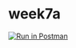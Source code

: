 # week7a

[![Run in Postman](https://run.pstmn.io/button.svg)](https://app.getpostman.com/run-collection/5e13459d883708fa0e1f)